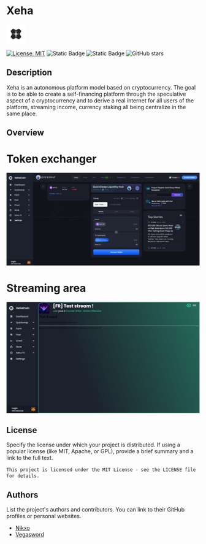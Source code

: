 # Xeha

<div style="display: inline-block; vertical-align: top;">
  <img src="https://github.com/nikxo/Xeha/blob/main/Page_html/icon/coin.png" alt="Logo" height="50" />
</div>

[![License: MIT](https://img.shields.io/badge/License-MIT-yellow.svg)](https://opensource.org/licenses/MIT)
![Static Badge](https://img.shields.io/badge/Nginx-1.7.11.3-green:badgeContent)
![Static Badge](https://img.shields.io/badge/Docker-17.06.0+-blue:badgeContent)
![GitHub stars](https://img.shields.io/github/stars/nikxo/Xeha)

## Description

Xeha is an autonomous platform model based on cryptocurrency. The goal is to be able to create a self-financing platform through the speculative aspect of a cryptocurrency and to derive a real internet for all users of the platform, streaming income, currency staking all being centralize in the same place.

## Overview

# Token exchanger

![Image de démonstration](https://raw.githubusercontent.com/nikxo/Xeha/main/Page_html/icon/rdm/exchanger.png)

# Streaming area

![Image de démonstration](https://raw.githubusercontent.com/nikxo/Xeha/main/Page_html/icon/rdm/stream.png)

## License

Specify the license under which your project is distributed. If using a popular license (like MIT, Apache, or GPL), provide a brief summary and a link to the full text.

```text
This project is licensed under the MIT License - see the LICENSE file for details.
```

## Authors

List the project's authors and contributors. You can link to their GitHub profiles or personal websites.

- [Nikxo](https://github.com/nikxo)
- [Vegasword](https://github.com/vegasword)
